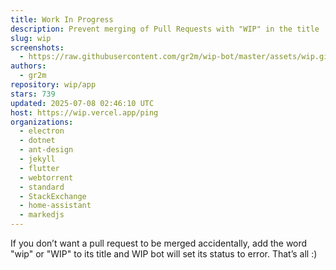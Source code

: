 ```yaml
---
title: Work In Progress
description: Prevent merging of Pull Requests with "WIP" in the title
slug: wip
screenshots:
  - https://raw.githubusercontent.com/gr2m/wip-bot/master/assets/wip.gif
authors:
  - gr2m
repository: wip/app
stars: 739
updated: 2025-07-08 02:46:10 UTC
host: https://wip.vercel.app/ping
organizations:
  - electron
  - dotnet
  - ant-design
  - jekyll
  - flutter
  - webtorrent
  - standard
  - StackExchange
  - home-assistant
  - markedjs
---
```


If you don’t want a pull request to be merged accidentally, add the word "wip" or "WIP" to its title and WIP bot will set its status to error. That’s all :)
